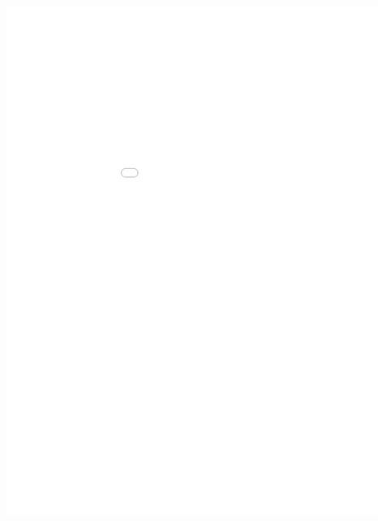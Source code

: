 <style>
.dox {
  min-width: 1050px;
  min-height: 1000px;
  width: 100%;
  display: block;
}
</style>

<div class="dox">
	<iframe src="./wearable/5.5/index.html" class="dox" frameborder="0">
	</iframe>
</div>
